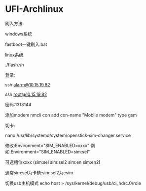 # UFI-Archlinux
刷入方法:

windows系统

fastboot一键刷入.bat

linux系统

./flash.sh

登录:

ssh alarm@10.15.19.82

ssh root@10.15.19.82

密码:1313144

添加modem
nmcli con add con-name "Mobile modem" type gsm

切卡:

nano /usr/lib/systemd/system/openstick-sim-changer.service

修改:Environment="SIM_ENABLED=xxxx" 例如:Environment="SIM_ENABLED=sim:sel"

可选槽位xxxx (sim:sel sim:sel2 sim:en sim:en2)

通常sim:sel为卡槽:sim:sel2为esim

切换usb主机模式 echo host > /sys/kernel/debug/usb/ci_hdrc.0/role
